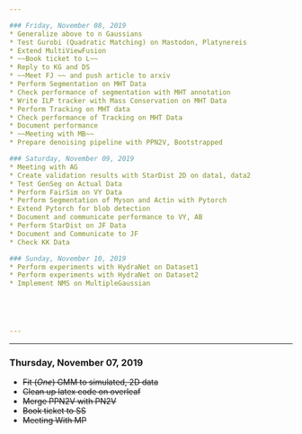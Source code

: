 ```yaml
---

### Friday, November 08, 2019
* Generalize above to n Gaussians
* Test Gurobi (Quadratic Matching) on Mastodon, Platynereis
* Extend MultiViewFusion
* ~~Book ticket to L~~
* Reply to KG and DS
* ~~Meet FJ ~~ and push article to arxiv
* Perform Segmentation on MHT Data
* Check performance of segmentation with MHT annotation
* Write ILP tracker with Mass Conservation on MHT Data
* Perform Tracking on MHT data
* Check performance of Tracking on MHT Data
* Document performance
* ~~Meeting with MB~~
* Prepare denoising pipeline with PPN2V, Bootstrapped

### Saturday, November 09, 2019
* Meeting with AG
* Create validation results with StarDist 2D on data1, data2
* Test GenSeg on Actual Data
* Perform FairSim on VY Data
* Perform Segmentation of Myson and Actin with Pytorch
* Extend Pytorch for blob detection
* Document and communicate performance to VY, AB
* Perform StarDist on JF Data
* Document and Communicate to JF
* Check KK Data

### Sunday, November 10, 2019
* Perform experiments with HydraNet on Dataset1
* Perform experiments with HydraNet on Dataset2
* Implement NMS on MultipleGaussian





---
```


---

### Thursday, November 07, 2019
* ~~Fit (*One*) GMM to simulated, 2D data~~
* ~~Clean up latex code on overleaf~~
* ~~Merge PPN2V with PN2V~~
* ~~Book ticket to SS~~
* ~~Meeting With MP~~


